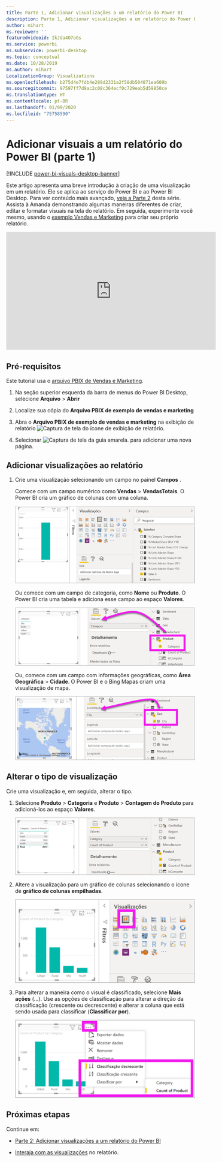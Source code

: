 ```yaml
---
title: Parte 1, Adicionar visualizações a um relatório do Power BI
description: Parte 1, Adicionar visualizações a um relatório do Power BI
author: mihart
ms.reviewer: ''
featuredvideoid: IkJda4O7oGs
ms.service: powerbi
ms.subservice: powerbi-desktop
ms.topic: conceptual
ms.date: 10/28/2019
ms.author: mihart
LocalizationGroup: Visualizations
ms.openlocfilehash: b275d4e7fdb4e289d2331a2f58db504071ea609b
ms.sourcegitcommit: 97597ff7d9ac2c08c364ecf0c729eab5d59850ce
ms.translationtype: HT
ms.contentlocale: pt-BR
ms.lasthandoff: 01/09/2020
ms.locfileid: "75758590"
---
```

# <a name="add-visuals-to-a-power-bi-report-part-1"></a>Adicionar visuais a um relatório do Power BI (parte 1)

[!INCLUDE [power-bi-visuals-desktop-banner](../includes/power-bi-visuals-desktop-banner.md)]

Este artigo apresenta uma breve introdução à criação de uma visualização em um relatório. Ele se aplica ao serviço do Power BI e ao Power BI Desktop. Para ver conteúdo mais avançado, [veja a Parte 2](power-bi-report-add-visualizations-ii.md) desta série. Assista à Amanda demonstrando algumas maneiras diferentes de criar, editar e formatar visuais na tela do relatório. Em seguida, experimente você mesmo, usando o [exemplo Vendas e Marketing](../sample-datasets.md) para criar seu próprio relatório.

<iframe width="560" height="315" src="https://www.youtube.com/embed/IkJda4O7oGs" frameborder="0" allowfullscreen></iframe>

## <a name="prerequisites"></a>Pré-requisitos

Este tutorial usa o [arquivo PBIX de Vendas e Marketing](https://download.microsoft.com/download/9/7/6/9767913A-29DB-40CF-8944-9AC2BC940C53/Sales%20and%20Marketing%20Sample%20PBIX.pbix).

1. Na seção superior esquerda da barra de menus do Power BI Desktop, selecione **Arquivo** > **Abrir**
   
2. Localize sua cópia do **Arquivo PBIX de exemplo de vendas e marketing**

1. Abra o **Arquivo PBIX de exemplo de vendas e marketing** na exibição de relatório ![Captura de tela do ícone de exibição de relatório](media/power-bi-visualization-kpi/power-bi-report-view.png).

1. Selecionar ![Captura de tela da guia amarela.](media/power-bi-visualization-kpi/power-bi-yellow-tab.png) para adicionar uma nova página.

## <a name="add-visualizations-to-the-report"></a>Adicionar visualizações ao relatório

1. Crie uma visualização selecionando um campo no painel **Campos** .

    Comece com um campo numérico como **Vendas** > **VendasTotais**. O Power BI cria um gráfico de colunas com uma coluna.

    ![Captura de tela de um gráfico de colunas com uma única coluna.](media/power-bi-report-add-visualizations-i/power-bi-column-chart.png)

    Ou comece com um campo de categoria, como **Nome** ou **Produto**. O Power BI cria uma tabela e adiciona esse campo ao espaço **Valores**.

    ![Captura de tela de uma tabela com quatro categorias](media/power-bi-report-add-visualizations-i/power-bi-product.png)

    Ou, comece com um campo com informações geográficas, como **Área Geográfica** > **Cidade**. O Power BI e o Bing Mapas criam uma visualização de mapa.

    ![Captura de tela de uma visualização de mapa.](media/power-bi-report-add-visualizations-i/power-bi-maps.png)

## <a name="change-the-type-of-visualization"></a>Alterar o tipo de visualização

 Crie uma visualização e, em seguida, alterar o tipo. 
 
 1. Selecione **Produto** > **Categoria** e **Produto** > **Contagem do Produto** para adicioná-los ao espaço **Valores**.

    ![Captura de tela do painel Campos com o espaço Valores destacado.](media/power-bi-report-add-visualizations-i/power-bi-create-visual.png)

1. Altere a visualização para um gráfico de colunas selecionando o ícone de **gráfico de colunas empilhadas**.

   ![Captura de tela do painel Visualizações com o ícone do gráfico de colunas empilhadas destacado.](media/power-bi-report-add-visualizations-i/power-bi-convert.png)

1. Para alterar a maneira como o visual é classificado, selecione **Mais ações** (...).  Use as opções de classificação para alterar a direção da classificação (crescente ou decrescente) e alterar a coluna que está sendo usada para classificar (**Classificar por**).

   ![Captura de tela da lista suspensa Mais ações.](media/power-bi-report-add-visualizations-i/power-bi-sort.png)
  
## <a name="next-steps"></a>Próximas etapas

 Continue em:

* [Parte 2: Adicionar visualizações a um relatório do Power BI](power-bi-report-add-visualizations-ii.md)

* [Interaja com as visualizações](../consumer/end-user-reading-view.md) no relatório.

